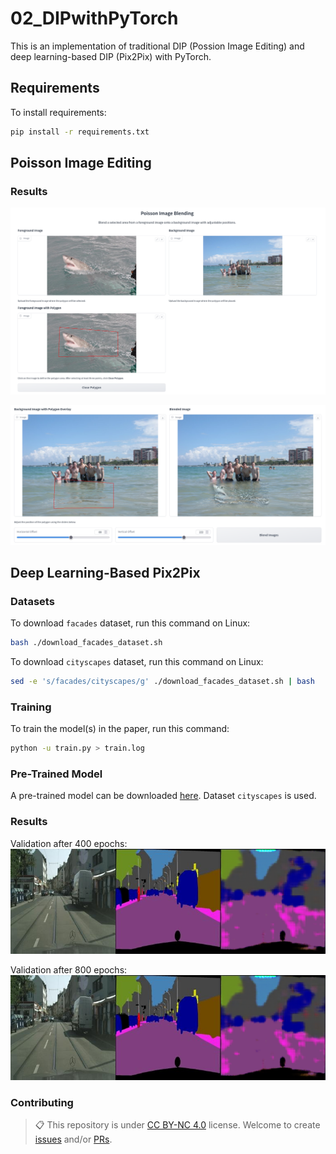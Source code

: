 # 02_DIPwithPyTorch

This is an implementation of traditional DIP (Possion Image Editing) and deep learning-based DIP (Pix2Pix) with PyTorch.

## Requirements

To install requirements:

```bash
pip install -r requirements.txt
```

## Poisson Image Editing

### Results

![Source & Target](Assignments/02_DIPwithPyTorch/results/srcs.png)

![Source & Target](Assignments/02_DIPwithPyTorch/results/blended.png)

## Deep Learning-Based Pix2Pix

### Datasets

To download `facades` dataset, run this command on Linux:

```bash
bash ./download_facades_dataset.sh
```

To download `cityscapes` dataset, run this command on Linux:

```bash
sed -e 's/facades/cityscapes/g' ./download_facades_dataset.sh | bash
```

### Training

To train the model(s) in the paper, run this command:

```bash
python -u train.py > train.log
```

### Pre-Trained Model

A pre-trained model can be downloaded [here](https://github.com/iw16/DIP-Teaching/releases/pix2pix_model_epoch_800.pth). Dataset `cityscapes` is used. 

### Results

Validation after 400 epochs:
![After 400 epochs](Assignments/02_DIPwithPyTorch/results/after400.png)

Validation after 800 epochs:
![After 800 epochs](Assignments/02_DIPwithPyTorch/results/after800.png)

### Contributing

>📋 This repository is under [CC BY-NC 4.0](https://creativecommons.org/licenses/by-nc/4.0/) license. Welcome to create [issues](https://github.com/iw16/DIP-Teaching/issues) and/or [PRs](https://github.com/iw16/DIP-Teaching/pulls). 